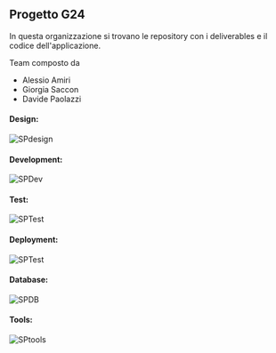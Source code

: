 ## Progetto G24 

In questa organizzazione si trovano le repository con i deliverables e il codice dell'applicazione.

Team composto da
- Alessio Amiri
- Giorgia Saccon
- Davide Paolazzi

#### Design:
![SPdesign](https://skillicons.dev/icons?i=figma)
#### Development:
![SPDev](https://skillicons.dev/icons?i=nextjs,nodejs,react)
#### Test:
![SPTest](https://skillicons.dev/icons?i=jest)
#### Deployment:
![SPTest](https://skillicons.dev/icons?i=vercel)
#### Database:
![SPDB](https://skillicons.dev/icons?i=mongodb)
#### Tools:
![SPtools](https://skillicons.dev/icons?i=vscode,git,github,regex)
